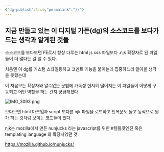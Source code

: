 ```yaml
---
{"dg-publish":true,"permalink":"//"}
---
```


## 지금 만들고 있는 이 디지털 가든(dg)의 소스코드를 보다가 드는 생각과 알게된 것들

소스코드를 보다보면 FE로서 항상 다루는 html js css 파일보다 .njk 확장자로 된 파일들이 더 많다는 걸 알 수 있다.

처음엔 이 dg를 커스텀 스타일링하고 코멘트 기능을 붙이는데 집중하느라 알아볼 생각을 못했는데

이 처음보는 확장자와 알수없는 문법에 가독성 현저히 떨어지는 이 파일들이 어떻게 구동되고 어떤 역할을 하는 건지 궁금해졌다.

![IMG_3093.png](/img/user/IMG_3093.png)

보다보면 html 마크업과 script 또다른 njk 파일을 로드하고 반복문도 돌고 동적으로 뭔가 하는 것처럼 보이는 코드들이 있다.

njk는 mozilla에서 만든 nunjucks 라는 javascript를 위한 #템플릿엔진 혹은 templating language 의 확장자였던 것.

https://mozilla.github.io/nunjucks/






